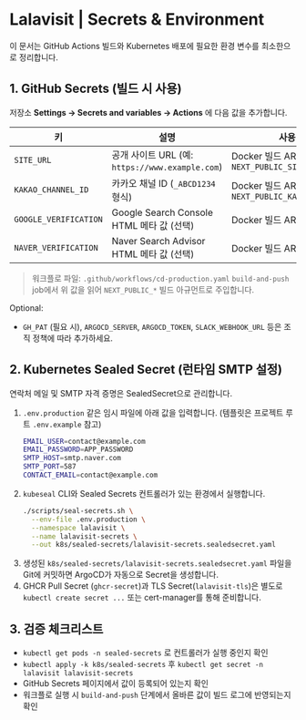 # Lalavisit | Secrets & Environment

이 문서는 GitHub Actions 빌드와 Kubernetes 배포에 필요한 환경 변수를 최소한으로 정리합니다.

## 1. GitHub Secrets (빌드 시 사용)
저장소 **Settings → Secrets and variables → Actions** 에 다음 값을 추가합니다.

| 키 | 설명 | 사용 위치 |
| --- | --- | --- |
| `SITE_URL` | 공개 사이트 URL (예: `https://www.example.com`) | Docker 빌드 ARG → `NEXT_PUBLIC_SITE_URL` |
| `KAKAO_CHANNEL_ID` | 카카오 채널 ID (`_ABCD1234` 형식) | Docker 빌드 ARG → `NEXT_PUBLIC_KAKAO_CHANNEL_ID` |
| `GOOGLE_VERIFICATION` | Google Search Console HTML 메타 값 (선택) | Docker 빌드 ARG |
| `NAVER_VERIFICATION` | Naver Search Advisor HTML 메타 값 (선택) | Docker 빌드 ARG |

> 워크플로 파일: `.github/workflows/cd-production.yaml`
> `build-and-push` job에서 위 값을 읽어 `NEXT_PUBLIC_*` 빌드 아규먼트로 주입합니다.

Optional:
- `GH_PAT` (필요 시), `ARGOCD_SERVER`, `ARGOCD_TOKEN`, `SLACK_WEBHOOK_URL` 등은 조직 정책에 따라 추가하세요.

## 2. Kubernetes Sealed Secret (런타임 SMTP 설정)
연락처 메일 및 SMTP 자격 증명은 SealedSecret으로 관리합니다.

1. `.env.production` 같은 임시 파일에 아래 값을 입력합니다. (템플릿은 프로젝트 루트 `.env.example` 참고)
   ```bash
   EMAIL_USER=contact@example.com
   EMAIL_PASSWORD=APP_PASSWORD
   SMTP_HOST=smtp.naver.com
   SMTP_PORT=587
   CONTACT_EMAIL=contact@example.com
   ```
2. `kubeseal` CLI와 Sealed Secrets 컨트롤러가 있는 환경에서 실행합니다.
   ```bash
   ./scripts/seal-secrets.sh \
     --env-file .env.production \
     --namespace lalavisit \
     --name lalavisit-secrets \
     --out k8s/sealed-secrets/lalavisit-secrets.sealedsecret.yaml
   ```
3. 생성된 `k8s/sealed-secrets/lalavisit-secrets.sealedsecret.yaml` 파일을 Git에 커밋하면 ArgoCD가 자동으로 Secret을 생성합니다.
4. GHCR Pull Secret (`ghcr-secret`)과 TLS Secret(`lalavisit-tls`)은 별도로 `kubectl create secret ...` 또는 cert-manager를 통해 준비합니다.

## 3. 검증 체크리스트
- `kubectl get pods -n sealed-secrets` 로 컨트롤러가 실행 중인지 확인
- `kubectl apply -k k8s/sealed-secrets` 후 `kubectl get secret -n lalavisit lalavisit-secrets`
- GitHub Secrets 페이지에서 값이 등록되어 있는지 확인
- 워크플로 실행 시 `build-and-push` 단계에서 올바른 값이 빌드 로그에 반영되는지 확인
